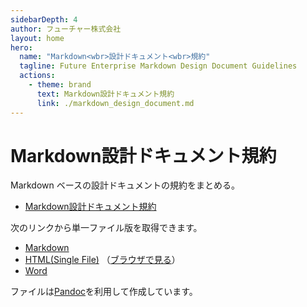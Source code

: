 ```yaml
---
sidebarDepth: 4
author: フューチャー株式会社
layout: home
hero:
  name: "Markdown<wbr>設計ドキュメント<wbr>規約"
  tagline: Future Enterprise Markdown Design Document Guidelines
  actions:
    - theme: brand
      text: Markdown設計ドキュメント規約
      link: ./markdown_design_document.md
---
```


# Markdown設計ドキュメント規約

Markdown ベースの設計ドキュメントの規約をまとめる。

- [Markdown設計ドキュメント規約](markdown_design_document.md)

次のリンクから単一ファイル版を取得できます。

- [Markdown](https://github.com/future-architect/coding-standards/blob/master/documents/forMarkdown/markdown_design_document.md)
- [HTML(Single File)](https://github.com/future-architect/coding-standards/blob/gh-pages/resources/Markdown設計ドキュメント規約.html) （[ブラウザで見る](https://future-architect.github.io/coding-standards/resources/Markdown設計ドキュメント規約.html)）
- [Word](https://github.com/future-architect/coding-standards/raw/gh-pages/resources/Markdown設計ドキュメント規約.docx)

ファイルは[Pandoc]を利用して作成しています。

[pandoc]: https://pandoc.org/
